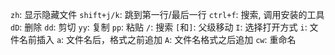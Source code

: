 `zh`: 显示隐藏文件
`shift+j/k`: 跳到第一行/最后一行
`ctrl+f`: 搜索, 调用安装的工具
`dD`: 删除
`dd`: 剪切
`yy`: 复制
`pp`: 粘贴
`/`: 搜索
`[`和`]`: 父级移动
`I`: 选择打开方式
`i`: 文件名前插入
`a`: 文件名后，格式之前追加
`A`: 文件名格式之后追加
`cw`: 重命名

